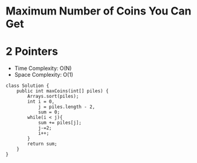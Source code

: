 # Maximum Number of Coins You Can Get
# 2 Pointers
* Time Complexity: O(N)
* Space Complexity: O(1)
```
class Solution {
    public int maxCoins(int[] piles) {
        Arrays.sort(piles);
        int i = 0,
            j = piles.length - 2,
            sum = 0;
        while(i < j){
            sum += piles[j];
            j-=2;
            i++;
        }
        return sum;
    }
}
```